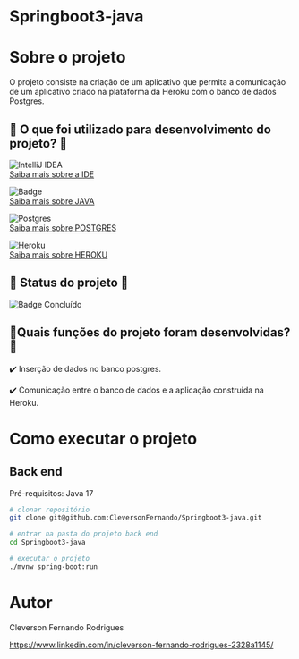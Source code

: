 # Springboot3-java

# Sobre o projeto
O projeto consiste na criação de um aplicativo que permita a comunicação de um aplicativo criado na plataforma da Heroku com o banco de dados Postgres.

## 📁 O que foi utilizado para desenvolvimento do projeto? 📁

![IntelliJ IDEA](https://img.shields.io/badge/IntelliJIDEA-000000.svg?style=for-the-badge&logo=intellij-idea&logoColor=white)
<br>
[Saiba mais sobre a IDE](https://www.jetbrains.com/idea/) 

![Badge](https://img.shields.io/static/v1?label=Java&message=Linguagem&color=blue&style=for-the-badge&logo=java)
<br>
[Saiba mais sobre JAVA](https://www.alura.com.br/artigos/java) 

![Postgres](https://img.shields.io/badge/postgres-%23316192.svg?style=for-the-badge&logo=postgresql&logoColor=white)
<br>
[Saiba mais sobre POSTGRES](https://www.postgresql.org/about/)

![Heroku](https://img.shields.io/badge/heroku-%23430098.svg?style=for-the-badge&logo=heroku&logoColor=white)
<br>
[Saiba mais sobre HEROKU](https://www.heroku.com/what#:~:text=Summary-,Heroku%20is%20a%20cloud%20platform%20that%20lets%20companies%20build%2C%20deliver,are%20critical%20to%20app%20success.)


##  :construction: Status do projeto  :construction:
  ![Badge Concluído](http://img.shields.io/static/v1?label=STATUS&message=%20Concluído&color=GREEN&style=for-the-badge) 


## 📑Quais funções do projeto foram desenvolvidas? 📑

✔️ Inserção de dados no banco postgres.

✔️ Comunicação entre o banco de dados e a aplicação construida na Heroku.

# Como executar o projeto

## Back end
Pré-requisitos: Java 17

```bash
# clonar repositório
git clone git@github.com:CleversonFernando/Springboot3-java.git

# entrar na pasta do projeto back end
cd Springboot3-java

# executar o projeto
./mvnw spring-boot:run
```

# Autor

Cleverson Fernando Rodrigues

https://www.linkedin.com/in/cleverson-fernando-rodrigues-2328a1145/
